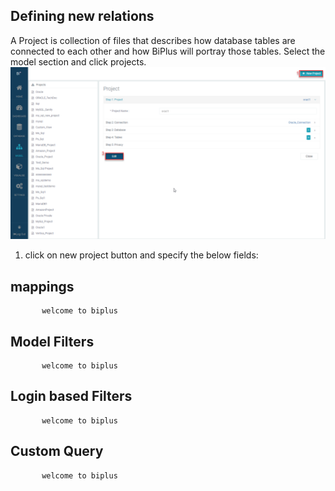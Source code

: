 ## Defining new relations
A Project is collection of files that describes how database tables are connected to each other and how BiPlus will portray those tables.
   Select the model section and click projects.
   ![enter image description here](https://raw.githubusercontent.com/sv18042016/fp1/master/images/model1.png)
1. click on new project button and specify the below fields:
## mappings

           welcome to biplus

## Model Filters

           welcome to biplus

## Login based Filters

           welcome to biplus

## Custom Query
    
           welcome to biplus
<!--stackedit_data:
eyJoaXN0b3J5IjpbLTMwNzUxMjkwOV19
-->